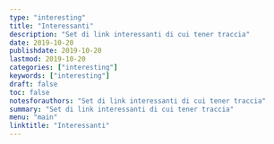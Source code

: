 ```yaml
---
type: "interesting"
title: "Interessanti"
description: "Set di link interessanti di cui tener traccia"
date: 2019-10-20
publishdate: 2019-10-20
lastmod: 2019-10-20
categories: ["interesting"]
keywords: ["interesting"]
draft: false
toc: false
notesforauthors: "Set di link interessanti di cui tener traccia"
summary: "Set di link interessanti di cui tener traccia"
menu: "main"
linktitle: "Interessanti"
---
```

